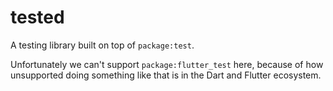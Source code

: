 # tested

A testing library built on top of `package:test`.

Unfortunately we can't support `package:flutter_test` here, because of how
unsupported doing something like that is in the Dart and Flutter ecosystem.

